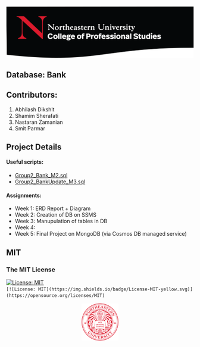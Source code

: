 ![](/images/NU.png)

## Database: Bank

## Contributors:
1. Abhilash Dikshit 
2. Shamim Sherafati 
3. Nastaran Zamanian 
4. Smit Parmar

## Project Details 

#### Useful scripts:
- [Group2_Bank_M2.sql](/Scripts/Group2_Bank_M2.sql)
- [Group2_BankUpdate_M3.sql](/Scripts/Group2_BankUpdate_M3.sql)

#### Assignments:
* Week 1: ERD Report + Diagram
* Week 2: Creation of DB on SSMS
* Week 3: Manupulation of tables in DB
* Week 4:
* Week 5: Final Project on MongoDB (via Cosmos DB managed service)

## MIT
### The MIT License
[![License: MIT](https://img.shields.io/badge/License-MIT-yellow.svg)](https://opensource.org/licenses/MIT)  
`[![License: MIT](https://img.shields.io/badge/License-MIT-yellow.svg)](https://opensource.org/licenses/MIT)`

<p align="center">
  <img width="100" height="100" src="/images/NuLogo.png">
</p>

